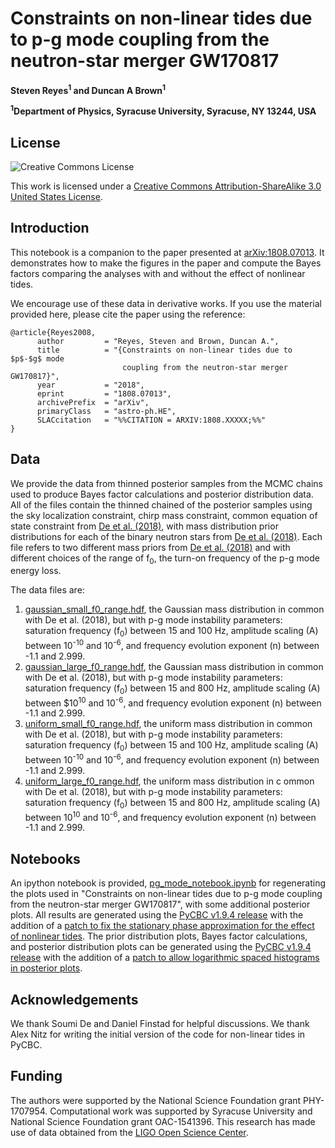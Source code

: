 # Constraints on non-linear tides due to p-g mode coupling from the neutron-star merger GW170817

**Steven Reyes<sup>1</sup> and Duncan A Brown<sup>1</sup>**

**<sup>1</sup>Department of Physics, Syracuse University, Syracuse, NY 13244, USA**

## License

![Creative Commons License](https://i.creativecommons.org/l/by-sa/3.0/us/88x31.png "Creative Commons License")

This work is licensed under a [Creative Commons Attribution-ShareAlike 3.0 United States License](http://creativecommons.org/licenses/by-sa/3.0/us/).

## Introduction

This notebook is a companion to the paper presented at [arXiv:1808.07013](https://arxiv.org/abs/1808.07013). It demonstrates how to make the figures in the paper and compute the Bayes factors comparing the analyses with and without the effect of nonlinear tides.

We encourage use of these data in derivative works. If you use the material provided here, please cite the paper using the reference:

```
@article{Reyes2008,
      author         = "Reyes, Steven and Brown, Duncan A.",
      title          = "{Constraints on non-linear tides due to $p$-$g$ mode 
                         coupling from the neutron-star merger GW170817}",
      year           = "2018",
      eprint         = "1808.07013",
      archivePrefix  = "arXiv",
      primaryClass   = "astro-ph.HE",
      SLACcitation   = "%%CITATION = ARXIV:1808.XXXXX;%%"
}
```
## Data
We provide the data from thinned posterior samples from the MCMC chains used to produce Bayes factor calculations
and posterior distribution data. All of the files contain the thinned chained of the posterior samples using the sky localization constraint, chirp mass constraint, common equation of state constraint from [De et al. (2018)](https://arxiv.org/abs/1804.08583), with mass distribution prior distributions for each of the binary neutron stars from [De et al. (2018)](https://arxiv.org/abs/1804.08583). Each file refers to two different mass priors from [De et al. (2018)](https://arxiv.org/abs/1804.08583) and with different choices of the range of f<sub>0</sub>, the turn-on frequency of the p-g mode energy loss.

The data files are:

1. [gaussian_small_f0_range.hdf](https://github.com/sugwg/gw170817-pg-modes/blob/master/gaussian_small_f0_range.hdf), the Gaussian mass distribution in common with De et al. (2018), but with p-g mode instability parameters: saturation frequency (f<sub>0</sub>) between 15 and 100 Hz, amplitude scaling (A) between 10<sup>-10</sup> and 10<sup>-6</sup>, and frequency evolution exponent (n) between -1.1 and 2.999.
2. [gaussian_large_f0_range.hdf](https://github.com/sugwg/gw170817-pg-modes/blob/master/gaussian_large_f0_range.hdf), the Gaussian mass distribution in common with De et al. (2018), but with p-g mode instability parameters: saturation frequency (f<sub>0</sub>) between 15 and 800 Hz, amplitude scaling (A) between $10<sup>10</sup> and 10<sup>-6</sup>, and frequency evolution exponent (n) between -1.1 and 2.999.
3. [uniform_small_f0_range.hdf](https://github.com/sugwg/gw170817-pg-modes/blob/master/uniform_small_f0_range.hdf), the uniform mass distribution in common with De et al. (2018), but with p-g mode instability parameters: saturation frequency (f<sub>0</sub>) between 15 and 100 Hz, amplitude scaling (A) between 10<sup>-10</sup> and 10<sup>-6</sup>, and frequency evolution exponent (n) between -1.1 and 2.999. 
4. [uniform_large_f0_range.hdf](https://github.com/sugwg/gw170817-pg-modes/blob/master/uniform_large_f0_range.hdf), the uniform mass distribution in c
ommon with De et al. (2018), but with p-g mode instability parameters: saturation frequency (f<sub>0</sub>) between 15 and 800 Hz, amplitude scaling (A) between 10<sup>10</sup> and 10<sup>-6</sup>, and frequency evolution exponent (n) between -1.1 and 2.999. 

## Notebooks

An ipython notebook is provided, [pg_mode_notebook.ipynb](https://github.com/sugwg/gw170817-pg-modes/blob/master/pg_mode_notebook.ipynb) for regenerating the plots used in "Constraints on non-linear tides due to p-g mode coupling from the neutron-star merger GW170817", with some additional posterior plots. All results are generated using the [PyCBC v1.9.4 release](https://github.com/gwastro/pycbc/releases/tag/v1.9.4) with the addition of a [patch to fix the stationary phase approximation for the effect of nonlinear tides](https://github.com/gwastro/pycbc/pull/2284). The prior distribution plots, Bayes factor calculations, and posterior distribution plots can be generated using the [PyCBC v1.9.4 release](https://github.com/gwastro/pycbc/releases/tag/v1.9.4) with the addition of a [patch to allow logarithmic spaced histograms in posterior plots](https://github.com/gwastro/pycbc/pull/2285).

## Acknowledgements
We thank Soumi De and Daniel Finstad for helpful discussions. We thank Alex Nitz for writing the initial version of
the code for non-linear tides in PyCBC.

## Funding
The authors were supported by the National Science Foundation grant PHY-1707954.
Computational work was supported by Syracuse University and National Science Foundation grant OAC-1541396.
This research has made use of data obtained from the  [LIGO Open Science Center](http://www.losc.org).
